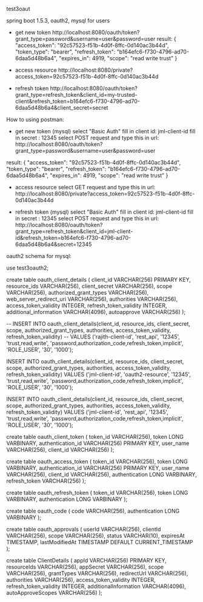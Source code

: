test3oaut

spring boot 1.5.3, oauth2, mysql for users



- get new token
http://localhost:8080/oauth/token?grant_type=password&username=user&password=user
  result:
{
  "access_token": "92c57523-f51b-4d0f-8ffc-0d140ac3b44d",
  "token_type": "bearer",
  "refresh_token": "b164efc6-f730-4796-ad70-6daa5d48b6a4",
  "expires_in": 4919,
  "scope": "read write trust"
}

- access resource
http://localhost:8080/private?access_token=92c57523-f51b-4d0f-8ffc-0d140ac3b44d


- refresh token
http://localhost:8080/oauth/token?grant_type=refresh_token&client_id=my-trusted-client&refresh_token=b164efc6-f730-4796-ad70-6daa5d48b6a4&client_secret=secret



How to using postman:


- get new token (mysql)
select "Basic Auth"
fill in client id: jml-client-id
fill in secret   : 12345
select POST request and type this in url: http://localhost:8080/oauth/token?grant_type=password&username=user&password=user

result:
{
  "access_token": "92c57523-f51b-4d0f-8ffc-0d140ac3b44d",
  "token_type": "bearer",
  "refresh_token": "b164efc6-f730-4796-ad70-6daa5d48b6a4",
  "expires_in": 4919,
  "scope": "read write trust"
}


- access resource
select GET request and type this in url:  http://localhost:8080/private?access_token=92c57523-f51b-4d0f-8ffc-0d140ac3b44d


- refresh token (mysql)
select "Basic Auth"
fill in client id: jml-client-id
fill in secret   : 12345
select POST request and type this in url: http://localhost:8080/oauth/token?grant_type=refresh_token&client_id=jml-client-id&refresh_token=b164efc6-f730-4796-ad70-6daa5d48b6a4&secret=12345




oauth2 schema for mysql:

use test3oauth2;

create table oauth_client_details (
  client_id VARCHAR(256) PRIMARY KEY,
  resource_ids VARCHAR(256),
  client_secret VARCHAR(256),
  scope VARCHAR(256),
  authorized_grant_types VARCHAR(256),
  web_server_redirect_uri VARCHAR(256),
  authorities VARCHAR(256),
  access_token_validity INTEGER,
  refresh_token_validity INTEGER,
  additional_information VARCHAR(4096),
  autoapprove VARCHAR(256)
);

-- INSERT INTO oauth_client_details(client_id, resource_ids, client_secret, scope, authorized_grant_types, authorities, access_token_validity, refresh_token_validity)
-- VALUES ('rajith-client-id', 'rest_api', '12345', 'trust,read,write', 'password,authorization_code,refresh_token,implicit', 'ROLE_USER', '30', '1000');

INSERT INTO oauth_client_details(client_id, resource_ids, client_secret, scope, authorized_grant_types, authorities, access_token_validity, refresh_token_validity)
VALUES ('jml-client-id', 'oauth2-resource', '12345', 'trust,read,write', 'password,authorization_code,refresh_token,implicit', 'ROLE_USER', '30', '1000');

INSERT INTO oauth_client_details(client_id, resource_ids, client_secret, scope, authorized_grant_types, authorities, access_token_validity, refresh_token_validity)
VALUES ('jml-client-id', 'rest_api', '12345', 'trust,read,write', 'password,authorization_code,refresh_token,implicit', 'ROLE_USER', '30', '1000');


create table oauth_client_token (
  token_id VARCHAR(256),
  token LONG VARBINARY,
  authentication_id VARCHAR(256) PRIMARY KEY,
  user_name VARCHAR(256),
  client_id VARCHAR(256)
);


create table oauth_access_token (
  token_id VARCHAR(256),
  token LONG VARBINARY,
  authentication_id VARCHAR(256) PRIMARY KEY,
  user_name VARCHAR(256),
  client_id VARCHAR(256),
  authentication LONG VARBINARY,
  refresh_token VARCHAR(256)
);


create table oauth_refresh_token (
  token_id VARCHAR(256),
  token LONG VARBINARY,
  authentication LONG VARBINARY
);


create table oauth_code (
  code VARCHAR(256), authentication LONG VARBINARY
);

create table oauth_approvals (
	userId VARCHAR(256),
	clientId VARCHAR(256),
	scope VARCHAR(256),
	status VARCHAR(10),
	expiresAt TIMESTAMP,
	lastModifiedAt TIMESTAMP DEFAULT CURRENT_TIMESTAMP
);


create table ClientDetails (
  appId VARCHAR(256) PRIMARY KEY,
  resourceIds VARCHAR(256),
  appSecret VARCHAR(256),
  scope VARCHAR(256),
  grantTypes VARCHAR(256),
  redirectUrl VARCHAR(256),
  authorities VARCHAR(256),
  access_token_validity INTEGER,
  refresh_token_validity INTEGER,
  additionalInformation VARCHAR(4096),
  autoApproveScopes VARCHAR(256)
);



